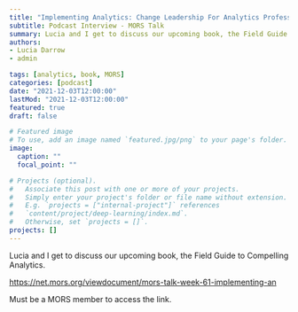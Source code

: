 ```yaml
---
title: "Implementing Analytics: Change Leadership For Analytics Professionals"
subtitle: Podcast Interview - MORS Talk
summary: Lucia and I get to discuss our upcoming book, the Field Guide to Compelling Analytics.
authors:
- Lucia Darrow
- admin

tags: [analytics, book, MORS]
categories: [podcast]
date: "2021-12-03T12:00:00"
lastMod: "2021-12-03T12:00:00"
featured: true
draft: false

# Featured image
# To use, add an image named `featured.jpg/png` to your page's folder. 
image:
  caption: ""
  focal_point: ""

# Projects (optional).
#   Associate this post with one or more of your projects.
#   Simply enter your project's folder or file name without extension.
#   E.g. `projects = ["internal-project"]` references 
#   `content/project/deep-learning/index.md`.
#   Otherwise, set `projects = []`.
projects: []
---
```


Lucia and I get to discuss our upcoming book, the Field Guide to Compelling Analytics.

https://net.mors.org/viewdocument/mors-talk-week-61-implementing-an

Must be a MORS member to access the link.